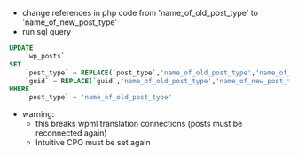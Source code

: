 - change references in php code from 'name_of_old_post_type' to 'name_of_new_post_type'
- run sql query
```sql
UPDATE
	`wp_posts`
SET 
    `post_type` = REPLACE(`post_type`,'name_of_old_post_type','name_of_new_post_type'),
    `guid` = REPLACE(`guid`,'name_of_old_post_type','name_of_new_post_type')
WHERE
	`post_type` = 'name_of_old_post_type'
```

- warning:
  - this breaks wpml translation connections (posts must be reconnected again)
  - Intuitive CPO must be set again